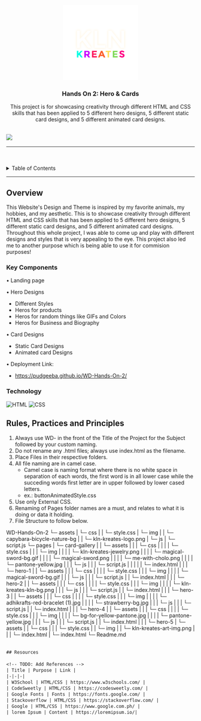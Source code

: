 <a name="readme-top">

<br/>

<br />
<div align="center">
  <a href="https://github.com/Pudgeeba">
  <!-- TODO: If you want to add logo or banner you can add it here -->
    <img src="./assets/img/kln-kreates-logo.png" alt="Kln Kreates" width="200" height="200">
  </a>
<!-- TODO: Change Title to the name of the title of your Project -->
  <h3 align="center">Hands On 2: Hero & Cards</h3>
</div>
<!-- TODO: Make a short description -->
<div align="center">
  This project is for showcasing creativity through different HTML and CSS skills that has been applied to 5 different hero designs, 5 different static card designs, and 5 different animated card designs.
</div>

<br />

<!-- TODO: Change the zyx-0314 into your github username  -->
<!-- TODO: Change the WD-Template-Project into the same name of your folder -->
![](https://visit-counter.vercel.app/counter.png?page=zyx-0314/WD-Template-Project)

---

<br />
<br />

<!-- TODO: If you want to add more layers for your readme -->
<details>
  <summary>Table of Contents</summary>
  <ol>
    <li>
      <a href="#overview">Overview</a>
      <ol>
        <li>
          <a href="#key-components">Key Components</a>
        </li>
        <li>
          <a href="#technology">Technology</a>
        </li>
      </ol>
    </li>
    <li>
      <a href="#rule,-practices-and-principles">Rules, Practices and Principles</a>
    </li>
    <li>
      <a href="#resources">Resources</a>
    </li>
  </ol>
</details>

---

## Overview

<!-- TODO: To be changed -->
<!-- The following are just sample -->
 This Website's Design and Theme is inspired by my favorite animals, my hobbies, and my aesthetic. This is to showcase creativity through different HTML and CSS skills that has been applied to 5 different hero designs, 5 different static card designs, and 5 different animated card designs.
Throughout this whole project, I was able to come up and play with different designs and styles that is very appealing to the eye. This project also led me to another purpose which is being able to use it for commision purposes!


### Key Components
<!-- TODO: List of Key Components -->
<!-- The following are just sample -->
•	 Landing page

•  Hero Designs
  - Different Styles
  - Heros for products
  - Heros for random things like GIFs and Colors
  - Heros for Business and Biography

•  Card Designs
  - Static Card Designs
  - Animated card Designs

•  Deployment Link:
  - https://pudgeeba.github.io/WD-Hands-On-2/

### Technology
<!-- TODO: List of Technology Used -->
![HTML](https://img.shields.io/badge/HTML-E34F26?style=for-the-badge&logo=html5&logoColor=white)
![CSS](https://img.shields.io/badge/CSS-1572B6?style=for-the-badge&logo=css3&logoColor=white)

## Rules, Practices and Principles
1. Always use WD- in the front of the Title of the Project for the Subject followed by your custom naming.
2. Do not rename any .html files; always use index.html as the filename.
3. Place Files in their respective folders.
4. All file naming are in camel case.
   - Camel case is naming format where there is no white space in separation of each words, the first word is in all lower case while the succeding words first letter are in upper followed by lower cased letters.
   - ex.: buttonAnimatedStyle.css
5. Use only External CSS.
6. Renaming of Pages folder names are a must, and relates to what it is doing or data it holding.
7. File Structure to follow below.

WD-Hands-On-2
└─ assets
|   └─ css
|   |   └─ style.css
|   └─ img
|   |   └─ capybara-bicycle-nature-bg
|   |   └─ kln-kreates-logo.png
|   └─ js
|       └─ script.js
└─ pages
|  └─ card-gallery
|  |   └─ assets
|  |   |  └─ css
|  |   |  |  └─ style.css
|  |   |  └─ img
|  |   |  |  └─ kln-kreates-jewelry.png
|  |   |  |  └─ magical-sword-bg.gif
|  |   |  |  └─ magical-sword.png
|  |   |  |  └─ me-with-cholo.png
|  |   |  |  └─ pantone-yellow.jpg
|  |   |  └─ js
|  |   |     └─ script.js
|  |   |
|  |   └─ index.html
|  |
|  └─ hero-1
|  |   └─ assets
|  |   |  └─ css
|  |   |  |  └─ style.css
|  |   |  └─ img
|  |   |  |  └─ magical-sword-bg.gif
|  |   |  └─ js
|  |   |     └─ script.js
|  |   └─ index.html
|  |
|  └─ hero-2
|  |   └─ assets
|  |   |  └─ css
|  |   |  |  └─ style.css
|  |   |  └─ img
|  |   |  |  └─ kln-kreates-kln-bg.png
|  |   |  └─ js
|  |   |     └─ script.js
|  |   └─ index.html
|  |
|  └─ hero-3
|  |   └─ assets
|  |   |  └─ css
|  |   |  |  └─ style.css
|  |   |  └─ img
|  |   |  |  └─ adhikrafts-red-bracelet (1).jpg
|  |   |  |  └─ strawberry-bg.jpg
|  |   |  └─ js
|  |   |     └─ script.js
|  |   └─ index.html
|  |
|  └─ hero-4
|  |   └─ assets
|  |   |  └─ css
|  |   |  |  └─ style.css
|  |   |  └─ img
|  |   |  |  └─ bg-for-yellow-pantone.jpg
|  |   |  |  └─ pantone-yellow.jpg
|  |   |  └─ js
|  |   |     └─ script.js
|  |   └─ index.html
|  |
|  └─ hero-5
|     └─ assets
|      |  └─ css
|      |  |  └─ style.css
|      |  └─ img
|      |     └─ kln-kreates-art-img.png
|      |
|      └─ index.html
|
└─ index.html
└─ Readme.md
```

## Resources

<!-- TODO: Add References -->
| Title | Purpose | Link |
|-|-|-|
| W3School | HTML/CSS | https://www.w3schools.com/ |
| CodeSweetly | HTML/CSS | https://codesweetly.com/ |
| Google Fonts | Fonts | https://fonts.google.com/ |
| Stackoverflow | HTML/CSS | https://stackoverflow.com/ |
| Google | HTML/CSS | https://www.google.com.ph/ |
| lorem Ipsum | Content | https://loremipsum.io/|
